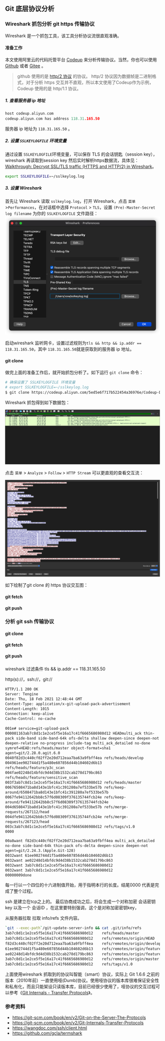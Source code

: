 ## Git 底层协议分析

### Wireshark 抓包分析 git https 传输协议

Wireshark 是一个抓包工具，该工具分析协议流很直观准确。

#### 准备工作
本文使用阿里云的代码托管平台 [Codeup](https://codeup.aliyun.com/) 来分析传输协议。当然，你也可以使用 [Github](https://github.com) 或者 [Gitee](https://gitee.com/) 。
> github 使用的是 [http/2 协议](https://developers.google.com/web/fundamentals/performance/http2?hl=zh-cn) 的协议。 http/2 协议因为数据帧是二进制格式，对于分析 https 交互并不直观，所以本文使用了Codeup作为示例，Codeup 使用的是 http/1.1 协议。

##### 1. 查看服务器 ip 地址
```c
host codeup.aliyun.com
codeup.aliyun.com has address 118.31.165.50
```
服务器 ip 地址为 `118.31.165.50` 。

##### 2. 设置 `SSLKEYLOGFILE` 环境变量
通过设置 `SSLKEYLOGFILE`环境变量，可以保存 TLS 的会话钥匙（session key），wireshark 再读取到session key 然后实时解析https数据流，具体见：[Walkthrough: Decrypt SSL/TLS traffic (HTTPS and HTTP/2) in Wireshark](https://joji.me/en-us/blog/walkthrough-decrypt-ssl-tls-traffic-https-and-http2-in-wireshark/#:~:text=The%20second%20method%20to%20decrypt%20SSL%2FTLS%20packets%20is,generate%20TLS%20session%20keys%20out%20to%20that%20file.)。

```bash
export SSLKEYLOGFILE=~/sslkeylog.log
```

##### 3. 设置 Wireshark
首先让 Wireshark 读取 `sslkeylog.log`，打开 Wireshark，点击 `菜单` >`Performances`，在对话框中选择 `Protocol` > `TLS`，设置 `(Pre)-Master-Secret log filename` 为你的 `SSLKEYLOGFILE` 文件路径：
![](./res/wireshark-perferences.png)

启动wireshark 监听网卡，设置过滤规则为`tls && http && ip.addr == 118.31.165.50`，其中 `118.31.165.50`就是获取到的服务器 ip 地址。

#### git clone

做完上面的准备工作后，就开始抓包分析了。如下运行 `git clone` 命令：

```bash
# 确保设置了 SSLKEYLOGFILE 环境变量
# export SSLKEYLOGFILE=~/sslkeylog.log
$ git clone https://codeup.aliyun.com/5ed5e6f717b522454a36976e/Codeup-Demo.git
```
Wireshark 抓包得到如下数据包：

![](./res/wireshark-clone.png)

点击 `菜单` > `Analyze` > `Follow` > `HTTP Stream` 可以更直观的查看交互流：

![](./res/wireshark-clone-stream.png)

如下绘制了git clone 的 https 协议交互图：

#### git fetch

#### git push

### 分析 git ssh 传输协议

#### git clone

#### git fetch

#### git push

### 



wireshark 过滤条件
tls && ip.addr == 118.31.165.50



http(s)://，ssh://，git://



```
HTTP/1.1 200 OK
Server: Tengine
Date: Thu, 18 Feb 2021 12:48:44 GMT
Content-Type: application/x-git-upload-pack-advertisement
Content-Length: 1015
Connection: keep-alive
Cache-Control: no-cache

001e# service=git-upload-pack
000001163ab7c8d1c1e2ce5f5e16a17c41f6665686980d12 HEADmulti_ack thin-pack side-band side-band-64k ofs-delta shallow deepen-since deepen-not deepen-relative no-progress include-tag multi_ack_detailed no-done symref=HEAD:refs/heads/master object-format=sha1 agent=git/2.28.0.agit.6.0
0040f82d3c440cf02ff2e20d712eaa7ba63a9fbff4ea refs/heads/develop
004961ee902744d1f5a480e607856d44b104602d6b13 refs/heads/feature/p3c_scan
004fae02248d14bfdc9d4d38b1532cab278d179bc863 refs/heads/feature/sensitive_scan
003f3ab7c8d1c1e2ce5f5e16a17c41f6665686980d12 refs/heads/master
00676508471ba8d143e1bfc41c391280a7ef533be57b refs/keep-around/6508471ba8d143e1bfc41c391280a7ef533be57b
0067fe94112642bb8c57f6d08309f376135744fcb24e refs/keep-around/fe94112642bb8c57f6d08309f376135744fcb24e
004d6508471ba8d143e1bfc41c391280a7ef533be57b refs/merge-requests/267112/head
004dfe94112642bb8c57f6d08309f376135744fcb24e refs/merge-requests/267123/head
003c3ab7c8d1c1e2ce5f5e16a17c41f6665686980d12 refs/tags/v1.0
0000
```


```
00a8want f82d3c440cf02ff2e20d712eaa7ba63a9fbff4ea multi_ack_detailed no-done side-band-64k thin-pack ofs-delta deepen-since deepen-not agent=git/2.24.3.(Apple.Git-128)
0032want 61ee902744d1f5a480e607856d44b104602d6b13
0032want ae02248d14bfdc9d4d38b1532cab278d179bc863
0032want 3ab7c8d1c1e2ce5f5e16a17c41f6665686980d12
0032want 3ab7c8d1c1e2ce5f5e16a17c41f6665686980d12
00000009done

```

每一行以一个四位的十六进制值开始，用于指明本行的长度。结尾0000 代表是完成了整个过程。


ssh 是建立在tcp之上的。
最后协商成功之后，将会生成一个对称加密 会话密钥key 以及一个 会话ID ，在这里要特别强调，这个是对称加密密钥key，



从服务器拉取 拉取 info/refs 文件内容。
```bash
`git --exec-path`/git-update-server-info && cat .git/info/refs
3ab7c8d1c1e2ce5f5e16a17c41f6665686980d12	refs/heads/master
3ab7c8d1c1e2ce5f5e16a17c41f6665686980d12	refs/remotes/origin/HEAD
f82d3c440cf02ff2e20d712eaa7ba63a9fbff4ea	refs/remotes/origin/develop
61ee902744d1f5a480e607856d44b104602d6b13	refs/remotes/origin/feature/p3c_scan
ae02248d14bfdc9d4d38b1532cab278d179bc863	refs/remotes/origin/feature/sensitive_scan
3ab7c8d1c1e2ce5f5e16a17c41f6665686980d12	refs/remotes/origin/master
3ab7c8d1c1e2ce5f5e16a17c41f6665686980d12	refs/tags/v1.0
```

上面使用wireshark 抓取到的协议叫智能（smart）协议，实际上 Git 1.6.6 之前的版本（2010年前）一直使用哑(Dumb)协议。使用哑协议的版本库很难保证安全性和私有化，而且只能架设只读版本库，目前已经很少使用了，哑协议的交互过程可以参考《[Git Internals - Transfer Protocols](https://git-scm.com/book/en/v2/Git-Internals-Transfer-Protocols)》。
### 参考资料

* https://git-scm.com/book/en/v2/Git-on-the-Server-The-Protocols
* https://git-scm.com/book/en/v2/Git-Internals-Transfer-Protocols
* https://wangdoc.com/ssh/client.html
* https://github.com/gcla/termshark